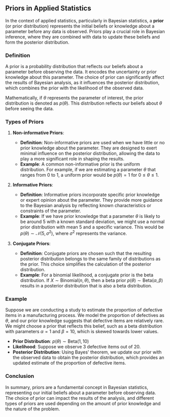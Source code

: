 ## Priors in Applied Statistics

In the context of applied statistics, particularly in Bayesian statistics, a **prior** (or prior distribution) represents the initial beliefs or knowledge about a parameter before any data is observed. Priors play a crucial role in Bayesian inference, where they are combined with data to update these beliefs and form the posterior distribution.

### Definition

A prior is a probability distribution that reflects our beliefs about a parameter before observing the data. It encodes the uncertainty or prior knowledge about this parameter. The choice of prior can significantly affect the results of Bayesian analysis, as it influences the posterior distribution, which combines the prior with the likelihood of the observed data.

Mathematically, if $\theta$ represents the parameter of interest, the prior distribution is denoted as $p(\theta)$. This distribution reflects our beliefs about $\theta$ before seeing the data.

### Types of Priors

1. **Non-informative Priors**:
   - **Definition**: Non-informative priors are used when we have little or no prior knowledge about the parameter. They are designed to exert minimal influence on the posterior distribution, allowing the data to play a more significant role in shaping the results.
   - **Example**: A common non-informative prior is the uniform distribution. For example, if we are estimating a parameter $\theta$ that ranges from 0 to 1, a uniform prior would be $p(\theta) = 1$ for $0 \leq \theta \leq 1$.

2. **Informative Priors**:
   - **Definition**: Informative priors incorporate specific prior knowledge or expert opinion about the parameter. They provide more guidance to the Bayesian analysis by reflecting known characteristics or constraints of the parameter.
   - **Example**: If we have prior knowledge that a parameter $\theta$ is likely to be around 5 with a known standard deviation, we might use a normal prior distribution with mean 5 and a specific variance. This would be $p(\theta) \sim \mathcal{N}(5, \sigma^2)$, where $\sigma^2$ represents the variance.

3. **Conjugate Priors**:
   - **Definition**: Conjugate priors are chosen such that the resulting posterior distribution belongs to the same family of distributions as the prior. This choice simplifies the calculation of the posterior distribution.
   - **Example**: For a binomial likelihood, a conjugate prior is the beta distribution. If $X \sim \text{Binomial}(n, \theta)$, then a beta prior $p(\theta) \sim \text{Beta}(\alpha, \beta)$ results in a posterior distribution that is also a beta distribution.

### Example

Suppose we are conducting a study to estimate the proportion of defective items in a manufacturing process. We model the proportion of defectives as $\theta$, and our prior knowledge suggests that defective items are relatively rare. We might choose a prior that reflects this belief, such as a beta distribution with parameters $\alpha = 1$ and $\beta = 10$, which is skewed towards lower values.

- **Prior Distribution**: $p(\theta) \sim \text{Beta}(1, 10)$
- **Likelihood**: Suppose we observe 3 defective items out of 20.
- **Posterior Distribution**: Using Bayes' theorem, we update our prior with the observed data to obtain the posterior distribution, which provides an updated estimate of the proportion of defective items.

### Conclusion

In summary, priors are a fundamental concept in Bayesian statistics, representing our initial beliefs about a parameter before observing data. The choice of prior can impact the results of the analysis, and different types of priors are used depending on the amount of prior knowledge and the nature of the problem.
